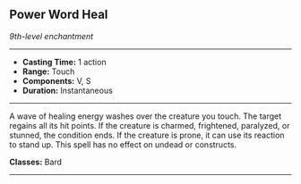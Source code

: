 ﻿## Power Word Heal
*9th-level enchantment*
___
- **Casting Time:** 1 action
- **Range:** Touch
- **Components:** V, S
- **Duration:** Instantaneous

---
A wave of healing energy washes over the creature you touch. The target regains all its hit points. If the creature is charmed, frightened, paralyzed, or stunned, the condition ends. If the creature is prone, it can use its reaction to stand up. This spell has no effect on undead or constructs.

**Classes:** Bard


---
